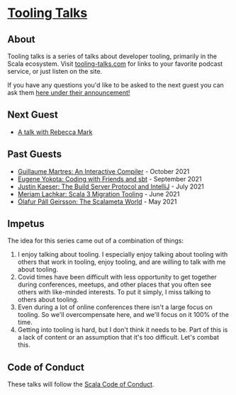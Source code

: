 # [Tooling Talks](https://www.tooling-talks.com/)

## About

Tooling talks is a series of talks about developer tooling, primarily in the
Scala ecosystem. Visit [tooling-talks.com](https://www.tooling-talks.com) for
links to your favorite podcast service, or just listen on the site.

If you have any questions you'd like to be asked to the next guest you can ask
them [here under their
announcement!](https://github.com/ckipp01/tooling-talks/discussions)

## Next Guest

- [A talk with Rebecca Mark](https://github.com/ckipp01/tooling-talks/discussions/7)

## Past Guests

- [Guillaume Martres: An Interactive Compiler](https://www.tooling-talks.com) - October 2021
- [Eugene Yokota: Coding with Friends and sbt](https://www.tooling-talks.com) - September 2021
- [Justin Kaeser: The Build Server Protocol and IntelliJ](https://www.tooling-talks.com) - July 2021
- [Meriam Lachkar: Scala 3 Migration Tooling](https://www.tooling-talks.com) - June 2021
- [Ólafur Páll Geirsson: The Scalameta World](https://www.tooling-talks.com) - May 2021

## Impetus

The idea for this series came out of a combination of things:

1. I enjoy talking about tooling. I especially enjoy talking about tooling with
   others that work in tooling, enjoy tooling, and are willing to talk with me
   about tooling.
2. Covid times have been difficult with less opportunity to get together during
   conferences, meetups, and other places that you often see others with
   like-minded interests. To put it simply, I miss talking to others about
   tooling.
3. Even during a lot of online conferences there isn't a large focus on tooling.
   So we'll overcompensate here, and we'll focus on it 100% of the time.
4. Getting into tooling is hard, but I don't think it needs to be. Part of this
   is a lack of content or an assumption that it's too difficult. Let's combat
   this.

## Code of Conduct

These talks will follow the [Scala Code of Conduct](https://www.scala-lang.org/conduct/).
